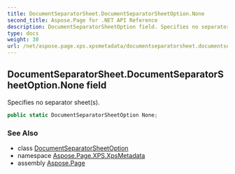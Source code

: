 ```yaml
---
title: DocumentSeparatorSheet.DocumentSeparatorSheetOption.None
second_title: Aspose.Page for .NET API Reference
description: DocumentSeparatorSheetOption field. Specifies no separator sheets
type: docs
weight: 30
url: /net/aspose.page.xps.xpsmetadata/documentseparatorsheet.documentseparatorsheetoption/none/
---
```

## DocumentSeparatorSheet.DocumentSeparatorSheetOption.None field

Specifies no separator sheet(s).

```csharp
public static DocumentSeparatorSheetOption None;
```

### See Also

* class [DocumentSeparatorSheetOption](../)
* namespace [Aspose.Page.XPS.XpsMetadata](../../documentseparatorsheet.documentseparatorsheetoption/)
* assembly [Aspose.Page](../../../)


